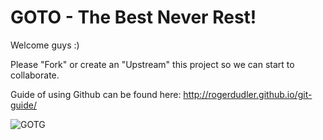 # GOTO - The Best Never Rest!

Welcome guys :)

Please "Fork" or create an "Upstream" this project so we can start to collaborate.

Guide of using Github can be found here: http://rogerdudler.github.io/git-guide/

![GOTG](http://static.readwave.com/statics/cover/70558d6697ee017e/original.jpg)

